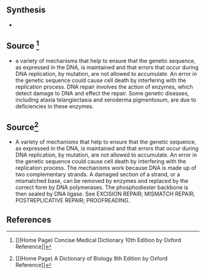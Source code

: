 ## Synthesis
- 
## Source [^1]
- a variety of mechanisms that help to ensure that the genetic sequence, as expressed in the DNA, is maintained and that errors that occur during DNA replication, by mutation, are not allowed to accumulate. An error in the genetic sequence could cause cell death by interfering with the replication process. DNA repair involves the action of enzymes, which detect damage to DNA and effect the repair. Some genetic diseases, including ataxia telangiectasia and xeroderma pigmentosum, are due to deficiencies in these enzymes.
## Source[^2]
- A variety of mechanisms that help to ensure that the genetic sequence, as expressed in the DNA, is maintained and that errors that occur during DNA replication, by mutation, are not allowed to accumulate. An error in the genetic sequence could cause cell death by interfering with the replication process. The mechanisms work because DNA is made up of two complementary strands. A damaged section of a strand, or a mismatched base, can be removed by enzymes and replaced by the correct form by DNA polymerases. The phosphodiester backbone is then sealed by DNA ligase. See EXCISION REPAIR; MISMATCH REPAIR; POSTREPLICATIVE REPAIR; PROOFREADING.
## References

[^1]: [[(Home Page) Concise Medical Dictionary 10th Edition by Oxford Reference]]
[^2]: [[(Home Page) A Dictionary of Biology 8th Edition by Oxford Reference]]